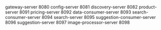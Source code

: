 gateway-server                  8080
config-server                   8081
discovery-server                8082
product-server                  8091
pricing-server                  8092
data-consumer-server            8093
search-consumer-server          8094
search-server                   8095
suggestion-consumer-server      8096
suggestion-server               8097
image-processor-server          8098



